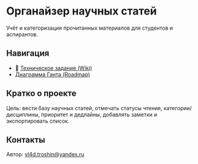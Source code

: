 # Органайзер научных статей
Учёт и категоризация прочитанных материалов для студентов и аспирантов.

## Навигация
- 📄 [Техническое задание (Wiki)](../../wiki/Техническое-задание)
- [Диаграмма Ганта (Roadmap)](https://github.com/qwerty12zxas/research-organizer-srs/projects)

## Кратко о проекте
Цель: вести базу научных статей, отмечать статусы чтения, категории/дисциплины, приоритет и дедлайны, добавлять заметки и экспортировать список.

## Контакты
Автор: <vl4d.troshin@yandex.ru>
